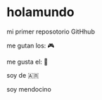 # holamundo

mi primer reposotorio GitHhub

me gutan los: 🎮 

me gusta el: 🍨

soy de 🇦🇷

soy mendocino
